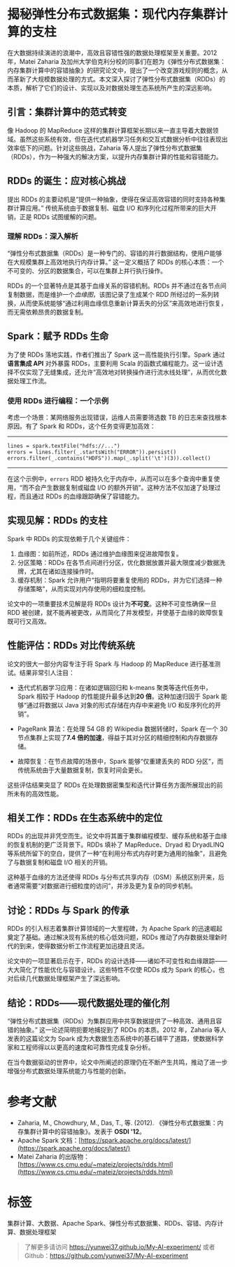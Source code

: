 # 揭秘弹性分布式数据集：现代内存集群计算的支柱

在大数据持续演进的浪潮中，高效且容错性强的数据处理框架至关重要。2012 年，Matei Zaharia 及加州大学伯克利分校的同事们在题为《弹性分布式数据集：内存集群计算中的容错抽象》的研究论文中，提出了一个改变游戏规则的概念，从而革新了大规模数据处理的方式。本文深入探讨了弹性分布式数据集（RDDs）的本质，解析了它们的设计、实现以及对数据处理生态系统所产生的深远影响。

## 引言：集群计算中的范式转变

像 Hadoop 的 MapReduce 这样的集群计算框架长期以来一直主导着大数据领域。虽然这些系统有效，但在迭代式机器学习任务和交互式数据分析中往往表现出效率低下的问题。针对这些挑战，Zaharia 等人提出了弹性分布式数据集（RDDs），作为一种强大的解决方案，以提升内存集群计算的性能和容错能力。

## RDDs 的诞生：应对核心挑战

提出 RDDs 的主要动机是“提供一种抽象，使得在保证高效容错的同时支持各种集群计算应用。” 传统系统由于数据复制、磁盘 I/O 和序列化过程所带来的巨大开销，正是 RDDs 试图缓解的问题。

### 理解 RDDs：深入解析

“弹性分布式数据集（RDDs）是一种专门的、容错的并行数据结构，使用户能够在大规模集群上高效地执行内存计算。” 这一定义概括了 RDDs 的核心本质：一个不可变的、分区的数据集合，可以在集群上并行执行操作。

RDDs 的一个显著特点是其基于血缘关系的容错机制。RDDs 并不通过在各节点间复制数据，而是维护一个*血缘图*，该图记录了生成某个 RDD 所经过的一系列转换，从而使系统能够“通过利用血缘信息重新计算丢失的分区”来高效地进行恢复，而无需依赖昂贵的数据复制。

## Spark：赋予 RDDs 生命

为了使 RDDs 落地实践，作者们推出了 Spark 这一高性能执行引擎。Spark 通过**语言集成 API** 对外暴露 RDDs，主要利用 Scala 的函数式编程能力。这一设计选择不仅实现了无缝集成，还允许“高效地对转换操作进行流水线处理”，从而优化数据处理工作流。

### 使用 RDDs 进行编程：一个示例

考虑一个场景：某网络服务出现错误，运维人员需要筛选数 TB 的日志来查找根本原因。有了 Spark 和 RDDs，这个任务变得更加高效：

---------------------------------------------------------
    lines = spark.textFile("hdfs://...")
    errors = lines.filter(_.startsWith("ERROR")).persist()
    errors.filter(_.contains("HDFS")).map(_.split('\t')(3)).collect()
---------------------------------------------------------

在这个示例中，`errors` RDD 被持久化于内存中，从而可以在多个查询中重复使用，“而不会产生数据复制或磁盘 I/O 的额外开销”。这种方法不仅加速了处理过程，而且通过 RDDs 的血缘跟踪确保了容错能力。

## 实现见解：RDDs 的支柱

Spark 中 RDDs 的实现依赖于几个关键组件：

1. 血缘图：如前所述，RDDs 通过维护血缘图来促进故障恢复。
2. 分区策略：RDDs 在各节点间进行分区，优化数据放置并最大限度减少数据洗牌，尤其在诸如连接操作时。
3. 缓存机制：Spark 允许用户“指明将要重复使用的 RDDs，并为它们选择一种存储策略”，从而实现对内存使用的细粒度控制。

论文中的一项重要技术见解是将 RDDs 设计为**不可变**。这种不可变性确保一旦 RDD 被创建，就不能再被更改，从而简化了并发模型，并使基于血缘的故障恢复既可行又高效。

## 性能评估：RDDs 对比传统系统

论文的很大一部分内容专注于将 Spark 与 Hadoop 的 MapReduce 进行基准测试。结果非常引人注目：

- 迭代式机器学习应用：在诸如逻辑回归和 k-means 聚类等迭代任务中，Spark 相较于 Hadoop 的性能提升最多达到**20 倍**。这种加速归因于 Spark 能够“通过将数据以 Java 对象的形式存储在内存中来避免 I/O 和反序列化的开销”。

- PageRank 算法：在处理 54 GB 的 Wikipedia 数据转储时，Spark 在一个 30 节点集群上实现了**7.4 倍的加速**，得益于其对分区的精细控制和内存数据存储。

- 故障恢复：在节点故障的场景中，Spark 能够“仅重建丢失的 RDD 分区”，而传统系统由于大量数据复制，恢复时间会更长。

这些评估结果突显了 RDDs 在处理数据密集型和迭代计算任务方面所展现出的前所未有的高效性能。

## 相关工作：RDDs 在生态系统中的定位

RDDs 的出现并非凭空而生。论文中将其置于集群编程模型、缓存系统和基于血缘的恢复机制的更广泛背景下。RDDs 填补了 MapReduce、Dryad 和 DryadLINQ 等系统所留下的空白，提供了一种“在利用分布式内存时更为通用的抽象”，且避免了与数据复制和磁盘 I/O 相关的开销。

这种基于血缘的方法还使得 RDDs 与分布式共享内存（DSM）系统区别开来，后者通常需要“对数据进行细粒度的访问”，并涉及更为复杂的同步机制。

## 讨论：RDDs 与 Spark 的传承

RDDs 的引入标志着集群计算领域的一大里程碑，为 Apache Spark 的迅速崛起奠定了基础。通过解决现有系统的核心低效问题，RDDs 推动了内存数据处理新时代的到来，使得数据分析工作流程更加迅捷且灵活。

论文中的一项显著启示在于，RDDs 的设计选择——诸如不可变性和血缘跟踪——大大简化了性能优化与容错设计。这些特性不仅使 RDDs 成为 Spark 的核心，也对后续几代数据处理框架产生了深远影响。

## 结论：RDDs——现代数据处理的催化剂

“弹性分布式数据集（RDDs）为集群应用中共享数据提供了一种高效、通用且容错的抽象。” 这一论述简明扼要地捕捉到了 RDDs 的本质。2012 年，Zaharia 等人发表的这篇论文为 Spark 成为大数据生态系统中的基石铺平了道路，使数据科学家和工程师得以以更高的速度和可靠性完成复杂分析。

在当今数据驱动的世界中，论文中所阐述的原理仍在不断产生共鸣，推动了进一步增强分布式数据处理系统能力与性能的创新。

# 参考文献

- Zaharia, M., Chowdhury, M., Das, T., 等. (2012). 《弹性分布式数据集：内存集群计算中的容错抽象》。发表于 **OSDI '12**。
- Apache Spark 文档：[https://spark.apache.org/docs/latest/](https://spark.apache.org/docs/latest/)
- Matei Zaharia 的出版物：[https://www.cs.cmu.edu/~mateiz/projects/rdds.html](https://www.cs.cmu.edu/~mateiz/projects/rdds.html)

# 标签

集群计算、大数据、Apache Spark、弹性分布式数据集、RDDs、容错、内存计算、数据处理框架

> 了解更多请访问 <https://yunwei37.github.io/My-AI-experiment/> 或者 Github：<https://github.com/yunwei37/My-AI-experiment>